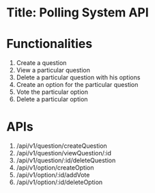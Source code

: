 # Title: Polling System API

# Functionalities
1. Create a question
2. View a particular question
3. Delete a particular question with his options
4. Create an option for the particular question
5. Vote the particular option
6. Delete a particular option

# APIs
1. /api/v1/question/createQuestion
2. /api/v1/question/viewQuestion/:id
3. /api/v1/question/:id/deleteQuestion
4. /api/v1/option/createOption
5. /api/v1/option/:id/addVote
6. /api/v1/option/:id/deleteOption
